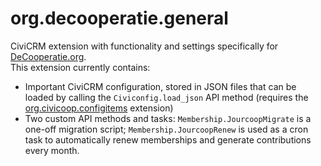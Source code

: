 org.decooperatie.general
========================

CiviCRM extension with functionality and settings specifically for [DeCooperatie.org](https://decooperatie.org).  
This extension currently contains:

* Important CiviCRM configuration, stored in JSON files that can be loaded by calling the `Civiconfig.load_json` API method (requires the [org.civicoop.configitems](https://github.com/civicoop/org.civicoop.configitems) extension)
* Two custom API methods and tasks: `Membership.JourcoopMigrate` is a one-off migration script; `Membership.JourcoopRenew` is used as a cron task to automatically renew memberships and generate contributions every month.

